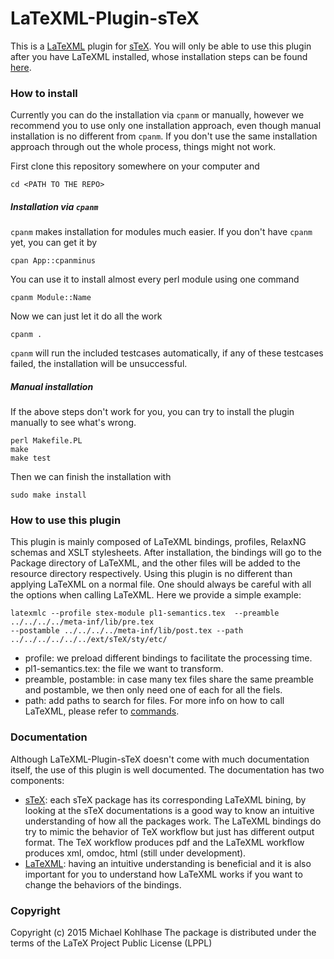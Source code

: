 # LaTeXML-Plugin-sTeX

This is a [LaTeXML](http://dlmf.nist.gov/LaTeXML/) plugin for
[sTeX](http://github.com/KWARC/sTeX). You will only be able to use
this plugin after you have LaTeXML installed, whose installation steps
can be found [here](http://dlmf.nist.gov/LaTeXML/get.html).

### How to install 
Currently you can do the installation via `cpanm` or manually, however we recommend 
you to use only one installation approach, even though manual installation is no different
from `cpanm`. If you don't use the same installation approach through out the whole process,
things might not work. 

First clone this repository somewhere on your computer and 
```shell
cd <PATH TO THE REPO>
```

##### Installation via `cpanm`
`cpanm` makes installation for modules much easier.
If you don't have `cpanm` yet, you can get it by 
```shell
cpan App::cpanminus
```
You can use it to install almost every perl module using one command
```shell
cpanm Module::Name
```
Now we can just let it do all the work 
```shell
cpanm .
```
`cpanm` will run the included testcases automatically, if any of these testcases failed,
the installation will be unsuccessful.

##### Manual installation
If the above steps don't work for you, you can try to install the plugin manually to see 
what's wrong.
```shell
perl Makefile.PL 
make	
make test 
```
Then we can finish the installation with 
```shell
sudo make install
```

### How to use this plugin 
This plugin is mainly composed of LaTeXML bindings, profiles, RelaxNG schemas and XSLT 
stylesheets. After installation, the bindings will go to the Package directory of LaTeXML, and the 
other files will be added to the resource directory respectively. Using this plugin is no different than
applying LaTeXML on a normal file. One should always be careful with all the options when calling 
LaTeXML. Here we provide a simple example:
```shell
latexmlc --profile stex-module pl1-semantics.tex  --preamble ../../../../meta-inf/lib/pre.tex 
--postamble ../../../../meta-inf/lib/post.tex --path ../../../../../../ext/sTeX/sty/etc/
```
* profile: we preload different bindings to facilitate the processing time.
*  pl1-semantics.tex: the file we want to transform.
* preamble, postamble: in case many tex files share the same preamble and postamble, we 
then only need one of each for all the fiels.
* path: add paths to search for files.
For more info on how to call LaTeXML, please refer to [commands](http://dlmf.nist.gov/LaTeXML/manual/commands/).

### Documentation
Although LaTeXML-Plugin-sTeX doesn't come with much documentation itself, the use of 
this plugin is well documented. The documentation has two components:
* [sTeX](https://github.com/KWARC/sTeX): each sTeX package has its
  corresponding LaTeXML bining, by looking at the sTeX documentations
  is a good way to know an intuitive understanding of how all the
  packages work. The LaTeXML bindings do try to mimic the behavior of
  TeX workflow but just has different output format. The TeX workflow
  produces pdf and the LaTeXML workflow produces xml, omdoc, html
  (still under development).
* [LaTeXML](http://dlmf.nist.gov/LaTeXML/docs.html): having an
  intuitive understanding is beneficial and it is also important for
  you to understand how LaTeXML works if you want to change the
  behaviors of the bindings.

### Copyright
Copyright (c) 2015 Michael Kohlhase
The package is distributed under the terms of the LaTeX Project Public License (LPPL)

